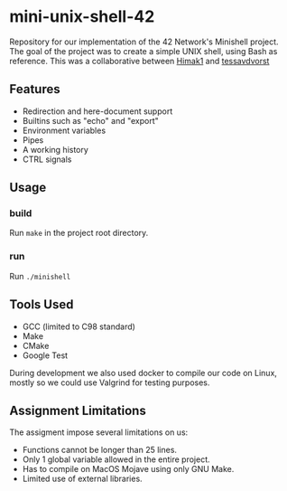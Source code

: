 # mini-unix-shell-42
Repository for our implementation of the 42 Network's Minishell project. The goal of the project was to create a simple UNIX shell, using Bash as reference. 
This was a collaborative between [Himak1](https://github.com/himak1) and [tessavdvorst](https://github.com/tessavdvorst)
## Features
- Redirection and here-document support
- Builtins such as "echo" and "export"
- Environment variables
- Pipes
- A working history
- CTRL signals 

## Usage
### build
Run ```make``` in the project root directory.

### run
Run ```./minishell```


## Tools Used
- GCC (limited to C98 standard)
- Make
- CMake
- Google Test

During development we also used docker to compile our code on Linux, mostly so we could use Valgrind for testing purposes.

## Assignment Limitations
The assigment impose several limitations on us:
- Functions cannot be longer than 25 lines.
- Only 1 global variable allowed in the entire project.
- Has to compile on MacOS Mojave using only GNU Make.
- Limited use of external libraries.
